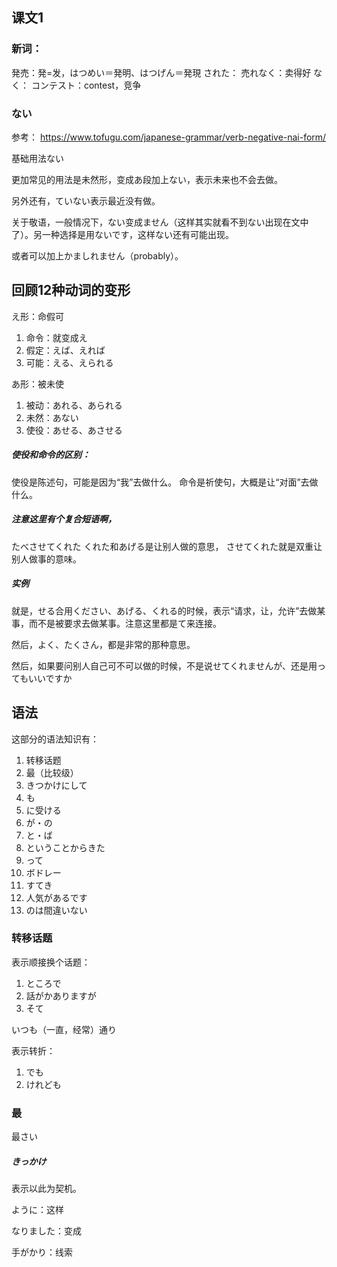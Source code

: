 
## 课文1

### 新词：
発売：発=发，はつめい＝発明、はつげん＝発現
された：
売れなく：卖得好
なく：
コンテスト：contest，竞争

### ない

参考：
https://www.tofugu.com/japanese-grammar/verb-negative-nai-form/

基础用法ない

更加常见的用法是未然形，变成あ段加上ない，表示未来也不会去做。

另外还有，ていない表示最近没有做。

关于敬语，一般情况下，ない变成ません（这样其实就看不到ない出现在文中了）。另一种选择是用ないです，这样ない还有可能出现。

或者可以加上かましれません（probably）。

## 回顾12种动词的变形

え形：命假可
1.	命令：就变成え
2.	假定：えば、えれば
3.	可能：える、えられる

あ形：被未使
1.	被动：あれる、あられる
2.	未然：あない
3.	使役：あせる、あさせる

##### 使役和命令的区别：
使役是陈述句，可能是因为“我”去做什么。
命令是祈使句，大概是让“对面”去做什么。


##### 注意这里有个复合短语啊，
たべさせてくれた
くれた和あげる是让别人做的意思，
させてくれた就是双重让别人做事的意味。


##### 实例
就是，せる合用ください、あげる、くれる的时候，表示“请求，让，允许”去做某事，而不是被要求去做某事。注意这里都是て来连接。

然后，よく、たくさん，都是非常的那种意思。

然后，如果要问别人自己可不可以做的时候，不是说せてくれませんが、还是用ってもいいですか


## 语法
这部分的语法知识有：
1.	转移话题
2.	最（比较级）
3.	きつかけにして
4.	も
5.	に受ける
6.	が・の
7.	と・ば
8.	ということからきた
9.	って
10.	ボドレー
11.	すてき
12.	人気があるです
13.	のは間違いない

### 转移话题

表示顺接换个话题：
1.	ところで
2.	話がかありますが
3.	そて

いつも（一直，经常）通り

表示转折：
1.	でも
2.	けれども

### 最


最さい


##### きっかけ

表示以此为契机。

ように：这样

なりました：变成

手がかり：线索


